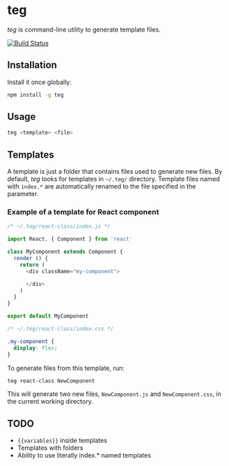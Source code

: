 # teg

*teg* is command-line utility to generate template files.

[![Build Status](https://travis-ci.org/tu4mo/teg.svg?branch=master)](https://travis-ci.org/tu4mo/teg)

## Installation

Install it once globally:

```sh
npm install -g teg
```

## Usage

```sh
teg <template> <file>
```

## Templates

A template is just a folder that contains files used to generate new files. By default, *teg* looks for templates in `~/.teg/` directory. Template files named with `index.*` are automatically renamed to the file specified in the <file> parameter.

### Example of a template for React component

```javascript
/* ~/.teg/react-class/index.js */

import React, { Component } from 'react'

class MyComponent extends Component {
  render () {
    return (
      <div className="my-component">

      </div>
    )
  }
}

export default MyComponent
```

```css
/* ~/.teg/react-class/index.css */

.my-component {
  display: flex;
}
```

To generate files from this template, run:

```sh
teg react-class NewComponent
```

This will generate two new files, `NewComponent.js` and `NewComponent.css`, in the current working directory.

## TODO

* `{{variables}}` inside templates
* Templates with folders
* Ability to use literally index.* named templates
